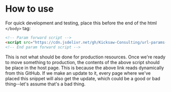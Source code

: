 # How to use

For quick development and testing, place this before the end of the html `</body>` tag:

```html
<!-- Param forward script -->
<script src="https://cdn.jsdelivr.net/gh/Kicksaw-Consulting/url-params-passed-to-links-example/paramForwarder.js"></script>
<!-- End param forward script -->
```

This is not what should be done for production resources. Once we're ready to move something to production, the contents of the above script should be place in the host page.
This is because the above link reads dynamically from this GitHub. If we make an update to it, every page where we've placed this snippet will also get the update, which could
be a good or bad thing--let's assume that's a bad thing.

